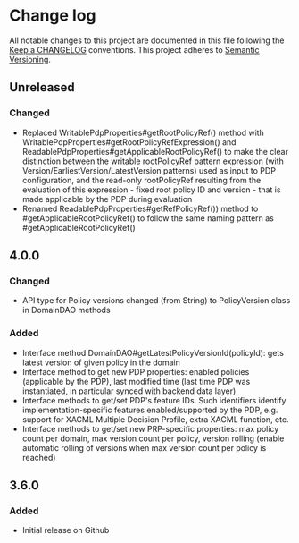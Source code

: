 # Change log
All notable changes to this project are documented in this file following the [Keep a CHANGELOG](http://keepachangelog.com) conventions. This project adheres to [Semantic Versioning](http://semver.org).

## Unreleased
### Changed
- Replaced WritablePdpProperties#getRootPolicyRef() method with WritablePdpProperties#getRootPolicyRefExpression() and ReadablePdpProperties#getApplicableRootPolicyRef() to make the clear distinction between the writable rootPolicyRef pattern expression (with Version/EarliestVersion/LatestVersion patterns) used as input to PDP configuration, and the read-only rootPolicyRef resulting from the evaluation of this expression - fixed root policy ID and version - that is made applicable by the PDP during evaluation
- Renamed ReadablePdpProperties#getRefPolicyRef()) method to #getApplicableRootPolicyRef() to follow the same naming pattern as #getApplicableRootPolicyRef()

## 4.0.0
### Changed
- API type for Policy versions changed (from String) to PolicyVersion class in DomainDAO methods

### Added
- Interface method DomainDAO#getLatestPolicyVersionId(policyId): gets latest version of given policy in the domain
- Interface method to get new PDP properties: enabled policies (applicable by the PDP), last modified time (last time PDP was instantiated, in particular synced with backend data layer)
- Interface methods to get/set PDP's feature IDs. Such identifiers identify implementation-specific features enabled/supported by the PDP, e.g. support for XACML Multiple Decision Profile, extra XACML function, etc.
- Interface methods to get/set new PRP-specific properties: max policy count per domain, max version count per policy,  version rolling (enable automatic rolling of versions when max version count per policy is reached)


## 3.6.0
### Added
- Initial release on Github



